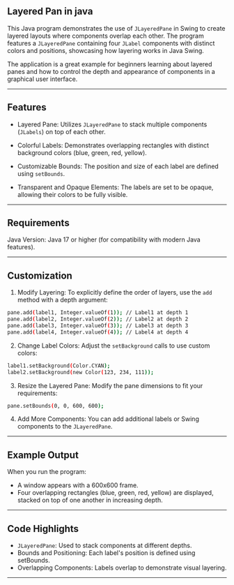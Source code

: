 ## Layered Pan in java

This Java program demonstrates the use of `JLayeredPane` in Swing to create layered layouts where components overlap each other. The program features a `JLayeredPane` containing four `JLabel` components with distinct colors and positions, showcasing how layering works in Java Swing.

The application is a great example for beginners learning about layered panes and how to control the depth and appearance of components in a graphical user interface.

-------------

## Features

- Layered Pane: Utilizes `JLayeredPane` to stack multiple components (`JLabels`) on top of each other.

- Colorful Labels: Demonstrates overlapping rectangles with distinct background colors (blue, green, red, yellow).

- Customizable Bounds: The position and size of each label are defined using `setBounds`.

- Transparent and Opaque Elements: The labels are set to be opaque, allowing their colors to be fully visible.

----------------

## Requirements

Java Version: Java 17 or higher (for compatibility with modern Java features).

------------------

## Customization

1. Modify Layering: To explicitly define the order of layers, use the `add` method with a depth argument:
   
```bash
pane.add(label1, Integer.valueOf(1)); // Label1 at depth 1
pane.add(label2, Integer.valueOf(2)); // Label2 at depth 2
pane.add(label3, Integer.valueOf(3)); // Label3 at depth 3
pane.add(label4, Integer.valueOf(4)); // Label4 at depth 4
```

2. Change Label Colors: Adjust the `setBackground` calls to use custom colors:

```bash
label1.setBackground(Color.CYAN);
label2.setBackground(new Color(123, 234, 111));
```

3. Resize the Layered Pane: Modify the pane dimensions to fit your requirements:
```bash
pane.setBounds(0, 0, 600, 600);
```

4. Add More Components: You can add additional labels or Swing components to the `JLayeredPane`.

--------------

## Example Output

When you run the program:

- A window appears with a 600x600 frame.
- Four overlapping rectangles (blue, green, red, yellow) are displayed, stacked on top of one another in increasing depth.

-----------------

## Code Highlights

- `JLayeredPane`: Used to stack components at different depths.
- Bounds and Positioning: Each label's position is defined using setBounds.
- Overlapping Components: Labels overlap to demonstrate visual layering.

-----------------------------------
